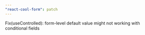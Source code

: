 ```yaml
---
"react-cool-form": patch
---
```


Fix(useControlled): form-level default value might not working with conditional fields
